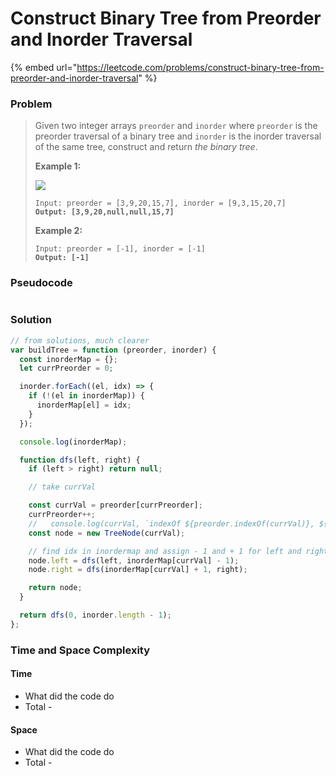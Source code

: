 # Construct Binary Tree from Preorder and Inorder Traversal

{% embed url="https://leetcode.com/problems/construct-binary-tree-from-preorder-and-inorder-traversal" %}

### Problem

> Given two integer arrays `preorder` and `inorder` where `preorder` is the preorder traversal of a binary tree and `inorder` is the inorder traversal of the same tree, construct and return _the binary tree_.
>
> &#x20;
>
> **Example 1:**
>
> ![](https://assets.leetcode.com/uploads/2021/02/19/tree.jpg)
>
> <pre><code>Input: preorder = [3,9,20,15,7], inorder = [9,3,15,20,7]
> <strong>Output: [3,9,20,null,null,15,7]</strong></code></pre>
>
> **Example 2:**
>
> <pre><code>Input: preorder = [-1], inorder = [-1]
> <strong>Output: [-1]</strong></code></pre>

### Pseudocode

```
```

### Solution

```javascript
// from solutions, much clearer
var buildTree = function (preorder, inorder) {
  const inorderMap = {};
  let currPreorder = 0;

  inorder.forEach((el, idx) => {
    if (!(el in inorderMap)) {
      inorderMap[el] = idx;
    }
  });

  console.log(inorderMap);

  function dfs(left, right) {
    if (left > right) return null;

    // take currVal

    const currVal = preorder[currPreorder];
    currPreorder++;
    //   console.log(currVal, `indexOf ${preorder.indexOf(currVal)}, ${currPreorder}`)
    const node = new TreeNode(currVal);

    // find idx in inordermap and assign - 1 and + 1 for left and right node respectively
    node.left = dfs(left, inorderMap[currVal] - 1);
    node.right = dfs(inorderMap[currVal] + 1, right);

    return node;
  }

  return dfs(0, inorder.length - 1);
};

```

### Time and Space Complexity

#### Time

* What did the code do
* Total -

#### Space

* What did the code do
* Total -
